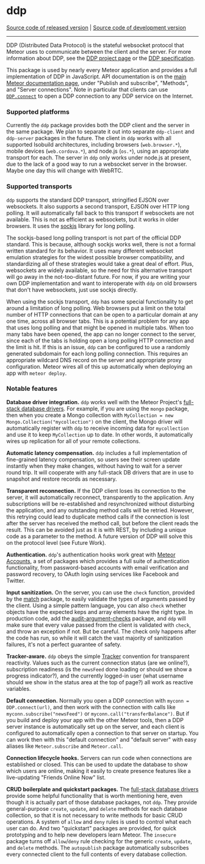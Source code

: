 # ddp
[Source code of released version](https://github.com/meteor/meteor/tree/master/packages/ddp) | [Source code of development version](https://github.com/meteor/meteor/tree/devel/packages/ddp)
***

DDP (Distributed Data Protocol) is the stateful websocket protocol
that Meteor uses to communicate between the client and the server. For
more information about DDP, see the [DDP project
page](https://www.meteor.com/ddp) or the [DDP
specification](https://github.com/meteor/meteor/blob/devel/packages/ddp/DDP.md).

This package is used by nearly every Meteor application and provides a
full implementation of DDP in JavaScript. API documentation is on the
[main Meteor documentation page](https://docs.meteor.com/), under
"Publish and subscribe", "Methods", and "Server connections". Note in
particular that clients can use
[`DDP.connect`](https://docs.meteor.com/api/connections.html#DDP-connect) to open a DDP
connection to any DDP service on the Internet.

### Supported platforms

Currently the `ddp` package provides both the DDP client and the server in the same package. We plan to separate it out into separate `ddp-client` and `ddp-server` packages in the future. The client in `ddp` works with all supported Isobuild architectures, including browsers (`web.browser.*`), mobile devices (`web.cordova.*`), and node.js (`os.*`), using an appropriate transport for each. The server in `ddp` only works under node.js at present, due to the lack of a good way to run a websocket server in the browser. Maybe one day this will change with WebRTC.

### Supported transports

`ddp` supports the standard DDP transport, stringified EJSON over websockets. It also supports a second transport, EJSON over HTTP long polling. It will automatically fall back to this transport if websockets are not available. This is not as efficient as websockets, but it works in older browsers. It uses the [sockjs](https://github.com/sockjs) library for long polling.

The sockjs-based long polling transport is not part of the official DDP standard. This is because, although sockjs works well, there is not a formal written standard for its behavior. It uses many different websocket emulation strategies for the widest possible browser compatibility, and standardizing all of these strategies would take a great deal of effort. Plus, websockets are widely available, so the need for this alternative transport will go away in the not-too-distant future. For now, if you are writing your own DDP implementation and want to interoperate with `ddp` on old browsers that don't have websockets, just use sockjs directly.

When using the sockjs transport, `ddp` has some special functionality to get around a limitation of long polling. Web browsers put a limit on the total number of HTTP connections that can be open to a particular domain at any one time, across all browser tabs. This is a potential problem for any app that uses long polling and that might be opened in multiple tabs. When too many tabs have been opened, the app can no longer connect to the server, since each of the tabs is holding open a long polling HTTP connection and the limit is hit. If this is an issue, `ddp` can be configured to use a randomly generated subdomain for each long polling connection. This requires an appropriate wildcard DNS record on the server and appropriate proxy configuration. Meteor wires all of this up automatically when deploying an app with `meteor deploy`.

### Notable features

**Database driver integration.** `ddp` works well with the Meteor Project's [full-stack database drivers](https://www.meteor.com/full-stack-db-drivers). For example, if you are using the `mongo` package, then when you create a Mongo collection with `MyCollection = new Mongo.Collection("mycollection")` on the client, the Mongo driver will automatically register with `ddp` to receive incoming data for `mycollection` and use it to keep `MyCollection` up to date. In other words, it automatically wires up replication for all of your remote collections.

**Automatic latency compensation.** `ddp` includes a full
implementation of fine-grained latency compensation, so users see
their screen update instantly when they make changes, without having
to wait for a server round trip. It will cooperate with any
full-stack DB drivers that are in use to snapshot and restore records
as necessary.

**Transparent reconnection.** If the DDP client loses its connection to the server, it will automatically reconnect, transparently to the application. Any subscriptions will be re-established and resynchronized without disturbing the application, and any outstanding method calls will be retried. However, this retrying could lead to duplicate method calls if the connection is lost after the server has received the method call, but before the client reads the result. This can be avoided just as it is with REST, by including a unique code as a parameter to the method. A future version of DDP will solve this on the protocol level (see Future Work).

**Authentication.** `ddp`'s authentication hooks work great with [Meteor Accounts](https://www.meteor.com/accounts), a set of packages which provides a full suite of authentication functionality, from password-based accounts with email verification and password recovery, to OAuth login using services like Facebook and Twitter.

**Input sanitization.** On the server, you can use the `check` function, provided by the [match](https://atmospherejs.com/meteor/match) package, to easily validate the types of arguments passed by the client. Using a simple pattern language, you can also `check` whether objects have the expected keps and array elements have the right type. In production code, add the [audit-argument-checks](https://atmospherejs.com/meteor/audit-argument-checks) package, and `ddp` will make sure that every value passed from the client is validated with `check`, and throw an exception if not. But be careful. The check only happens after the code has run, so while it will catch the vast majority of sanitization failures, it's not a perfect guarantee of safety.

**Tracker-aware.** `ddp` obeys the simple [Tracker](https://www.meteor.com/tracker) convention for transparent reactivity. Values such as the current connection status (are we online?), subscription readiness (is the `newsFeed` done loading or should we show a progress indicator?), and the currently logged-in user (what username should we show in the status area at the top of page?) all work as reactive variables.

**Default connection.** Normally you open a DDP connection with `myconn = DDP.connect(url)`, and then work with the connection with calls like `myconn.subscribe("newsFeed")` or `myconn.call("transferBalance")`. But if you build and deploy your app with the other Meteor tools, then a DDP server instance is automatically set up on the server, and each client is configured to automatically open a connection to that server on startup. You can work then with this "default connection" and "default server" with easy aliases like `Meteor.subscribe` and `Meteor.call`.

**Connection lifecycle hooks.** Servers can run code when connections are established or closed. This can be used to update the database to show which users are online, making it easily to create presence features like a live-updating "Friends Online Now" list.

**CRUD boilerplate and quickstart packages.** The [full-stack database drivers](https://www.meteor.com/full-stack-db-drivers) provide some helpful functionality that is worth mentioning here, even though it is actually part of those database packages, not `ddp`. They provide general-purpose `create`, `update`, and `delete` methods for each database collection, so that it is not necessary to write methods for basic CRUD operations. A system of `allow` and `deny` rules is used to control what each user can do. And two "quickstart" packages are provided, for quick prototyping and to help new developers learn Meteor. The `insecure` package turns off `allow`/`deny` rule checking for the generic `create`, `update`, and `delete` methods. The `autopublish` package automatically subscribes every connected client to the full contents of every database collection.
